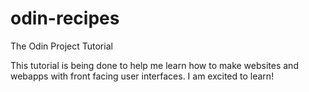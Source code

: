 # odin-recipes
The Odin Project Tutorial

This tutorial is being done to help me learn how to make websites
and webapps with front facing user interfaces. I am excited to learn!

